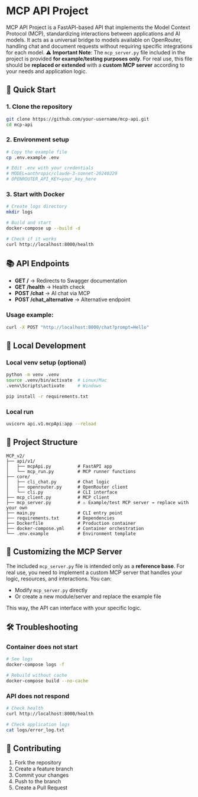 # MCP API Project

MCP API Project is a FastAPI-based API that implements the Model Context Protocol (MCP), standardizing interactions between applications and AI models.
It acts as a universal bridge to models available on OpenRouter, handling chat and document requests without requiring specific integrations for each model.
⚠️ **Important Note**: The `mcp_server.py` file included in the project is provided **for example/testing purposes only**.
For real use, this file should be **replaced or extended** with a **custom MCP server** according to your needs and application logic.

## 🚀 Quick Start

### 1. Clone the repository

```bash
git clone https://github.com/your-username/mcp-api.git
cd mcp-api
```

### 2. Environment setup

```bash
# Copy the example file
cp .env.example .env

# Edit .env with your credentials
# MODEL=anthropic/claude-3-sonnet-20240229
# OPENROUTER_API_KEY=your_key_here
```

### 3. Start with Docker

```bash
# Create logs directory
mkdir logs

# Build and start
docker-compose up --build -d

# Check if it works
curl http://localhost:8000/health
```

## 📚 API Endpoints

* **GET /** → Redirects to Swagger documentation
* **GET /health** → Health check
* **POST /chat** → AI chat via MCP
* **POST /chat\_alternative** → Alternative endpoint

### Usage example:

```bash
curl -X POST "http://localhost:8000/chat?prompt=Hello"
```

## 🔧 Local Development

### Local venv setup (optional)

```bash
python -m venv .venv
source .venv/bin/activate  # Linux/Mac
.venv\Scripts\activate     # Windows

pip install -r requirements.txt
```

### Local run

```bash
uvicorn api.v1.mcpApi:app --reload
```

## 📁 Project Structure

```
MCP_v2/
├── api/v1/
│   ├── mcpApi.py          # FastAPI app
│   └── mcp_run.py         # MCP runner functions
├── core/
│   ├── cli_chat.py        # Chat logic
│   ├── openrouter.py      # OpenRouter client
│   └── cli.py             # CLI interface
├── mcp_client.py          # MCP client
├── mcp_server.py          # ⚠️ Example/test MCP server → replace with your own
├── main.py                # CLI entry point
├── requirements.txt       # Dependencies
├── Dockerfile             # Production container
├── docker-compose.yml     # Container orchestration
└── .env.example           # Environment template
```

## 🔄 Customizing the MCP Server

The included `mcp_server.py` file is intended only as a **reference base**.
For real use, you need to implement a custom MCP server that handles your logic, resources, and interactions.
You can:

* Modify `mcp_server.py` directly
* Or create a new module/server and replace the example file

This way, the API can interface with your specific logic.

## 🛠️ Troubleshooting

### Container does not start

```bash
# See logs
docker-compose logs -f

# Rebuild without cache
docker-compose build --no-cache
```

### API does not respond

```bash
# Check health
curl http://localhost:8000/health

# Check application logs
cat logs/error_log.txt
```

## 🤝 Contributing

1. Fork the repository
2. Create a feature branch
3. Commit your changes
4. Push to the branch
5. Create a Pull Request

